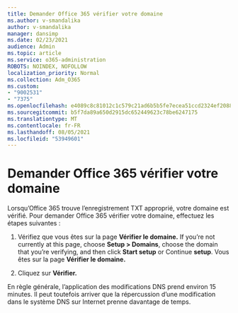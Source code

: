 ```yaml
---
title: Demander Office 365 vérifier votre domaine
ms.author: v-smandalika
author: v-smandalika
manager: dansimp
ms.date: 02/23/2021
audience: Admin
ms.topic: article
ms.service: o365-administration
ROBOTS: NOINDEX, NOFOLLOW
localization_priority: Normal
ms.collection: Adm_O365
ms.custom:
- "9002531"
- "7375"
ms.openlocfilehash: e4089c8c81012c1c579c21ad6b5b5fe7ecea51ccd2324ef208818bb7242e4af4
ms.sourcegitcommit: b5f7da89a650d2915dc652449623c78be6247175
ms.translationtype: MT
ms.contentlocale: fr-FR
ms.lasthandoff: 08/05/2021
ms.locfileid: "53949601"
---
```

# <a name="ask-office-365-to-verify-your-domain"></a>Demander Office 365 vérifier votre domaine

Lorsqu’Office 365 trouve l’enregistrement TXT approprié, votre domaine est vérifié. Pour demander Office 365 vérifier votre domaine, effectuez les étapes suivantes :

1. Vérifiez que vous êtes sur la page **Vérifier le domaine.** If you’re not currently at this page, choose **Setup > Domains**, choose the domain that you’re verifying, and then click **Start setup** or Continue **setup**. Vous êtes sur la page **Vérifier le domaine.**

2. Cliquez sur **Vérifier.**

En règle générale, l’application des modifications DNS prend environ 15 minutes. Il peut toutefois arriver que la répercussion d’une modification dans le système DNS sur Internet prenne davantage de temps.

